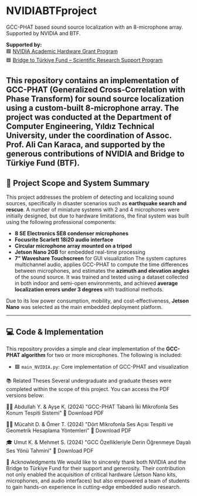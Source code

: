 # NVIDIABTFproject
GCC-PHAT based sound source localization with an 8-microphone array. Supported by NVIDIA and BTF.

**Supported by:**  
🟩 [NVIDIA Academic Hardware Grant Program](https://developer.nvidia.com/academic-hardware)  
🟦 [Bridge to Türkiye Fund – Scientific Research Support Program](https://bridgetoturkiye.org/)

This repository contains an implementation of **GCC-PHAT (Generalized Cross-Correlation with Phase Transform)** for **sound source localization** using a custom-built 8-microphone array. The project was conducted at the Department of Computer Engineering, Yıldız Technical University, under the coordination of **Assoc. Prof. Ali Can Karaca**, and supported by the generous contributions of **NVIDIA** and **Bridge to Türkiye Fund (BTF)**.
---

## 🔧 Project Scope and System Summary

This project addresses the problem of detecting and localizing sound sources, specifically in disaster scenarios such as **earthquake search and rescue**. A number of miniature systems with 2 and 4 microphones were initially designed, but due to hardware limitations, the final system was built using the following professional components:

- **8 SE Electronics SE8 condenser microphones**  
- **Focusrite Scarlett 18i20 audio interface**  
- **Circular microphone array mounted on a tripod**  
- **Jetson Nano 2GB** for embedded real-time processing  
- **7” Waveshare Touchscreen** for GUI visualization
The system captures multichannel audio, applies GCC-PHAT to compute the time differences between microphones, and estimates the **azimuth and elevation angles** of the sound source. It was trained and tested using a dataset collected in both indoor and semi-open environments, and achieved **average localization errors under 3 degrees** with traditional methods.

Due to its low power consumption, mobility, and cost-effectiveness, **Jetson Nano** was selected as the main embedded deployment platform.

---

## 💻 Code & Implementation

This repository provides a simple and clear implementation of the **GCC-PHAT algorithm** for two or more microphones. The following is included:

- 🟩 `main_NVIDIA.py`: Core implementation of GCC-PHAT and visualization


📚 Related Theses
Several undergraduate and graduate theses were completed within the scope of this project. You can access the PDF versions below:

🧑‍🎓 Abdullah Y. & Ayşe K. (2024)
"GCC-PHAT Tabanlı İki Mikrofonla Ses Konum Tespiti Sistemi"
📄 Download PDF

🧑‍🎓 Mücahit D. & Ömer T. (2024)
"Dört Mikrofonla Ses Açısı Tespiti ve Geometrik Hesaplama Yöntemleri"
📄 Download PDF

🎓 Umut K. & Mehmet S. (2024)
"GCC Özellikleriyle Derin Öğrenmeye Dayalı Ses Yönü Tahmini"
📄 Download PDF

🙏 Acknowledgments
We would like to sincerely thank both NVIDIA and the Bridge to Türkiye Fund for their support and generosity. Their contribution not only enabled the acquisition of critical hardware (Jetson Nano kits, microphones, and audio interfaces) but also empowered a team of students to gain hands-on experience in cutting-edge embedded audio research.
